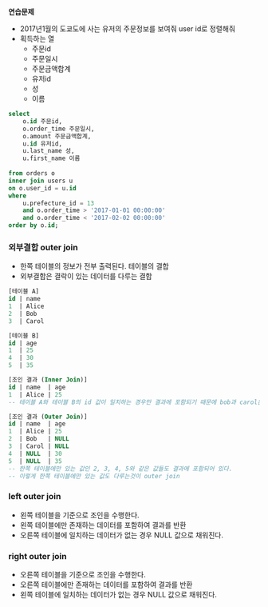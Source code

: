 **연습문제**
- 2017년1월의 도쿄도에 사는 유저의 주문정보를 보여줘 user id로 정렬해줘
- 획득하는 열
  - 주문id
  - 주문일시
  - 주문금액합계
  - 유저id
  - 성
  - 이름
```sql
select 
	o.id 주문id,
    o.order_time 주문일시,
    o.amount 주문금액합계,
    u.id 유저id,
    u.last_name 성,
    u.first_name 이름
    
from orders o
inner join users u
on o.user_id = u.id
where
	u.prefecture_id = 13
	and o.order_time > '2017-01-01 00:00:00'
    and o.order_time < '2017-02-02 00:00:00'
order by o.id;
```
### 외부결합 outer join
- 한쪽 테이블의 정보가 전부 출력된다. 테이블의 결합
- 외부결합은 결락이 있는 데이터를 다루는 결합
```sql
[테이블 A]
id | name
1  | Alice
2  | Bob
3  | Carol

[테이블 B]
id | age
1  | 25
4  | 30
5  | 35

[조인 결과 (Inner Join)]
id | name  | age
1  | Alice | 25
-- 테이블 A와 테이블 B의 id 값이 일치하는 경우만 결과에 포함되기 때문에 bob과 carol은 안나온다.

[조인 결과 (Outer Join)]
id | name  | age
1  | Alice | 25
2  | Bob   | NULL
3  | Carol | NULL
4  | NULL  | 30
5  | NULL  | 35
-- 한쪽 테이블에만 있는 값인 2, 3, 4, 5와 같은 값들도 결과에 포함되어 있다.
-- 이렇게 한쪽 테이블에만 있는 값도 다루는것이 outer join
```
### left outer join
- 왼쪽 테이블을 기준으로 조인을 수행한다.  
- 왼쪽 테이블에만 존재하는 데이터를 포함하여 결과를 반환
- 오른쪽 테이블에 일치하는 데이터가 없는 경우 NULL 값으로 채워진다.
### right outer join
- 오른쪽 테이블을 기준으로 조인을 수행한다.
- 오른쪽 테이블에만 존재하는 데이터를 포함하여 결과를 반환
- 왼쪽 테이블에 일치하는 데이터가 없는 경우 NULL 값으로 채워진다.
